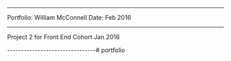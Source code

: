 --------------------------------

Portfolio:  William McConnell
Date: Feb 2016

--------------------------------

Project 2 for <codelouisville>
Front End Cohort
Jan 2016

--------------------------------# portfolio
